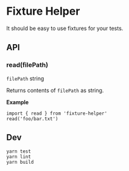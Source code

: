 # Fixture Helper

It should be easy to use fixtures for your tests.

## API

### read(filePath)

`filePath` string

Returns contents of `filePath` as string.

**Example**

```
import { read } from 'fixture-helper'
read('foo/bar.txt')
```


## Dev

```
yarn test
yarn lint
yarn build
```
